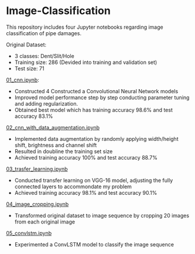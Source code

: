 # Image-Classification

This repository includes four Jupyter notebooks regarding image classification of pipe damages. 

Original Dataset: 
  - 3 classes: Dent/Slit/Hole
  - Training size: 286 (Devided into training and validation set)
  - Test size: 71

[01_cnn.ipynb](01_cnn.ipynb):
  - Constructed 4 Constructed a Convolutional Neural Network models
  - Improved model performance step by step conducting parameter tuning and adding regularization.
  - Obtained best model which has training accuracy 98.6% and test accuracy 83.1%
  
[02_cnn_with_data_augmentation.ipynb](02_cnn_with_data_augmentation.ipynb)
  - Implemented data augmentation by randomly applying width/height shift, brightness and channel shift
  - Resulted in doubline the training set size
  - Achieved training accuracy 100% and test accuracy 88.7%
  
[03_trasfer_learning.ipynb](03_trasfer_learning.ipynb)
  - Conducted transfer learning on VGG-16 model, adjusting the fully connected layers to accommondate my problem
  - Achieved training accuracy 98.1% and test accuracy 90.1%
  
[04_image_cropping.ipynb](04_image_cropping.ipynb)
  - Transformed original dataset to image sequence by cropping 20 images from each original image
 
[05_convlstm.ipynb](05_convlstm.ipynb)
  - Experimented a ConvLSTM model to classify the image sequence
  
 

